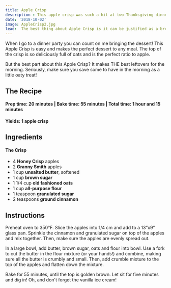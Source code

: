 ```yaml
---
title: Apple Crisp
description : This apple crisp was such a hit at two Thanksgiving dinners this past week! The top of the crisp is so deliciously full of oats and is the perfect ratio to apple.
date: '2018-10-02'
image: AppleCrisp2.jpg
lead:  The best thing about Apple Crisp is it can be justified as a breakfast food. 
---
```

When I go to a dinner party you can count on me bringing the dessert! This Apple Crisp is easy and makes the perfect dessert to any meal. The top of the crisp is so deliciously full of oats and is the perfect ratio to apple.

But the best part about this Apple Crisp? It makes THE best leftovers for the morning. Seriously, make sure you save some to have in the morning as a little oaty treat!

## The Recipe

#### Prep time: 20 minutes | Bake time: 55 minutes | Total time: 1 hour and 15 minutes

#### Yields: 1 apple crisp

## Ingredients

#### The Crisp
- 4 **Honey Crisp** apples
- 2 **Granny Smith** apples
- 1 cup **unsalted butter**, softened 
- 1 cup **brown sugar**
- 1 1/4 cup **old fashioned oats**
- 1 cup **all-purpose flour**
- 1 teaspoon **granulated sugar**
- 2 teaspoons **ground cinnamon**


## Instructions
Preheat oven to 350°F. Slice the apples into 1/4 cm and add to a 13”x9” glass pan. Sprinkle the cinnamon and  granulated sugar on top of the apples and mix together. Then, make sure the apples are evenly spread out. 

In a large bowl, add butter, brown sugar, oats and flour into bowl. Use a fork to cut the butter in the flour mixture (or your hands!) and combine, making sure all the butter is crumbly and small. Then, add crumble mixture to the top of the apples and flatten down the mixture. 

Bake for 55 minutes, until the top is golden brown. Let sit for five minutes and dig in! Oh, and don't forget the vanilla ice cream!







